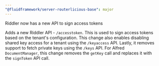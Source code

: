 ```yaml
---
"@fluidframework/server-routerlicious-base": major
---
```


Riddler now has a new API to sign access tokens

Adds a new Riddler API - `/accesstoken`. This is used to sign access tokens based on the tenant's configuration. This change also enables disabling shared key access for a tenant using the `/keyaccess` API. Lastly, it removes support to fetch private keys using the `/keys` API. For Alfred `DocumentManager`, this change removes the `getKey` call and replaces it with the `signToken` API call.
